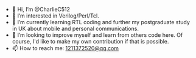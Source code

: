 - 👋 Hi, I’m @CharlieC512
- 👀 I’m interested in Verilog/Perl/Tcl.
- 🌱 I’m currently learning RTL coding and further my postgraduate study in UK about mobile and personal communications.
- 💞️ I’m looking to improve myself and learn from others code here. Of course, I'd like to make my own contribution if that is possible.
- 📫 How to reach me: 1211372520@qq.com

<!---
CharlieC512/CharlieC512 is a ✨ special ✨ repository because its `README.md` (this file) appears on your GitHub profile.
You can click the Preview link to take a look at your changes.
--->
